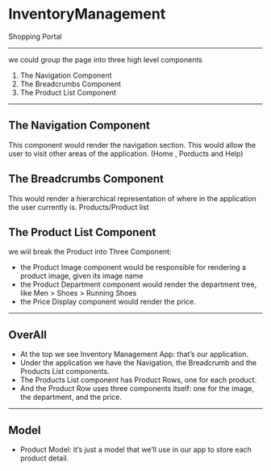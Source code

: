 # InventoryManagement

Shopping Portal

---

we could group the page into three high level components

1. The Navigation Component
2. The Breadcrumbs Component
3. The Product List Component

---

## The Navigation Component

This component would render the navigation section. This would allow the user to visit other areas
of the application. (Home , Porducts and Help)

## The Breadcrumbs Component

This would render a hierarchical representation of where in the application the user currently is.
Products/Product list

## The Product List Component

we wiil break the Product into Three Component:

- the Product Image component would be responsible for rendering a product image, given its image name
- the Product Department component would render the department tree, like Men > Shoes > Running Shoes
- the Price Display component would render the price.

---

## OverAll

- At the top we see Inventory Management App: that’s our application.
- Under the application we have the Navigation, the Breadcrumb and the Products List components.
- The Products List component has Product Rows, one for each product.
- And the Product Row uses three components itself: one for the image, the department, and the price.

---

## Model

- Product Model: it’s just a model that we’ll use in our app to store each product detail.
